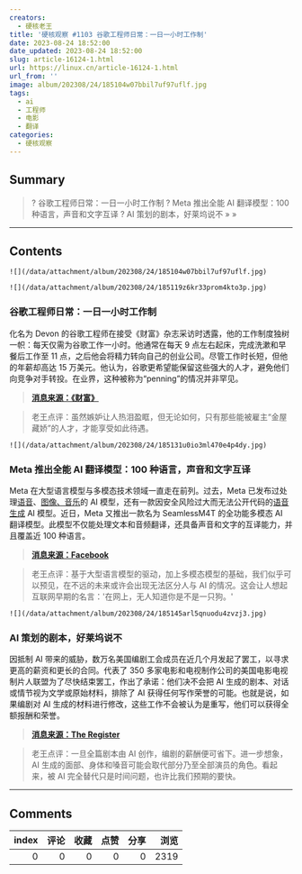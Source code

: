 ```yaml
---
creators:
  - 硬核老王
title: '硬核观察 #1103 谷歌工程师日常：一日一小时工作制'
date: 2023-08-24 18:52:00
date_updated: 2023-08-24 18:52:00
slug: article-16124-1.html
url: https://linux.cn/article-16124-1.html
url_from: ''
image: album/202308/24/185104w07bbil7uf97uflf.jpg
tags:
  - ai
  - 工程师
  - 电影
  - 翻译
categories:
  - 硬核观察
---
```


## Summary

> ? 谷歌工程师日常：一日一小时工作制
> ? Meta 推出全能 AI 翻译模型：100 种语言，声音和文字互译
> ? AI 策划的剧本，好莱坞说不
> » 
> »

***

<!-- more -->

## Contents

`![](/data/attachment/album/202308/24/185104w07bbil7uf97uflf.jpg)`

`![](/data/attachment/album/202308/24/185119z6kr33prom4kto3p.jpg)`

### 谷歌工程师日常：一日一小时工作制

化名为 Devon 的谷歌工程师在接受《财富》杂志采访时透露，他的工作制度独树一帜：每天仅需为谷歌工作一小时。他通常在每天 9 点左右起床，完成洗漱和早餐后工作至 11 点，之后他会将精力转向自己的创业公司。尽管工作时长短，但他的年薪却高达 15 万美元。他认为，谷歌更希望能保留这些强大的人才，避免他们向竞争对手转投。在业界，这种被称为“penning”的情况并非罕见。

> 
> **[消息来源：《财富》](https://fortune.com/2023/08/20/gen-z-google-one-hour-workday-2/)**
> 
> 
> 

> 
> 老王点评：虽然嫉妒让人热泪盈眶，但无论如何，只有那些能被雇主“金屋藏娇”的人才，才能享受如此待遇。
> 
> 
> 

`![](/data/attachment/album/202308/24/185131u0io3ml470e4p4dy.jpg)`

### Meta 推出全能 AI 翻译模型：100 种语言，声音和文字互译

Meta 在大型语言模型与多模态技术领域一直走在前列。过去，Meta 已发布过处理[语音](https://linux.cn/article-15839-1.html)、[图像、音乐](https://linux.cn/article-15906-1.html)的 AI 模型，还有一款因安全风险过大而无法公开代码的[语音生成](https://linux.cn/article-15927-1.html) AI 模型。近日，Meta 又推出一款名为 SeamlessM4T 的全功能多模态 AI 翻译模型。此模型不仅能处理文本和音频翻译，还具备声音和文字的互译能力，并且覆盖近 100 种语言。

> 
> **[消息来源：Facebook](https://about.fb.com/news/2023/08/seamlessm4t-ai-translation-model/)**
> 
> 
> 

> 
> 老王点评：基于大型语言模型的驱动，加上多模态模型的基础，我们似乎可以预见，在不远的未来或许会出现无法区分人与 AI 的情况。这会让人想起互联网早期的名言：'在网上，无人知道你是不是一只狗。'
> 
> 
> 

`![](/data/attachment/album/202308/24/185145arl5qnuodu4zvzj3.jpg)`

### AI 策划的剧本，好莱坞说不

因抵制 AI 带来的威胁，数万名美国编剧工会成员在近几个月发起了罢工，以寻求更高的薪资和更长的合同。代表了 350 多家电影和电视制作公司的美国电影电视制片人联盟为了尽快结束罢工，作出了承诺：他们决不会把 AI 生成的剧本、对话或情节视为文学或原始材料，排除了 AI 获得任何写作荣誉的可能。也就是说，如果编剧对 AI 生成的材料进行修改，这些工作不会被认为是重写，他们可以获得全额报酬和荣誉。

> 
> **[消息来源：The Register](https://www.theregister.com/2023/08/24/hollywood_tv_and_film_studios/)**
> 
> 
> 

> 
> 老王点评：一旦全篇剧本由 AI 创作，编剧的薪酬便可省下。进一步想象，AI 生成的面部、身体和嗓音可能会取代部分乃至全部演员的角色。看起来，被 AI 完全替代只是时间问题，也许比我们预期的要快。
> 
> 
>

***

## Comments


|   index |   评论 |   收藏 |   点赞 |   分享 |   浏览 |
|--------:|-------:|-------:|-------:|-------:|-------:|
|       0 |      0 |      0 |      0 |      0 |   2319 |
